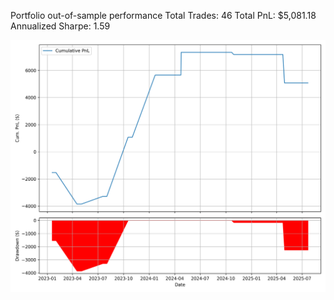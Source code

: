 Portfolio out-of-sample performance
Total Trades: 46
Total PnL: $5,081.18
Annualized Sharpe: 1.59

![Portfolio Performance](plot.png)